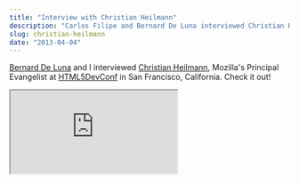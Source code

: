 ```yaml
---
title: "Interview with Christian Heilmann"
description: "Carlos Filipe and Bernard De Luna interviewed Christian Heilmann, Mozilla's Principal Evangelist at HTML5DevConf in San Francisco, California. Check it out!"
slug: christian-heilmann
date: "2013-04-04"
---
```


[Bernard De Luna](http://bernarddeluna.com/) and I interviewed [Christian Heilmann](http://christianheilmann.com/), Mozilla's Principal Evangelist at [HTML5DevConf](http://html5devconf.com) in San Francisco, California. Check it out!

<div class="iframe-wrap">
  <iframe src="https://www.youtube.com/embed/nIP9HMZ9Ig0">
  </iframe>
</div>
